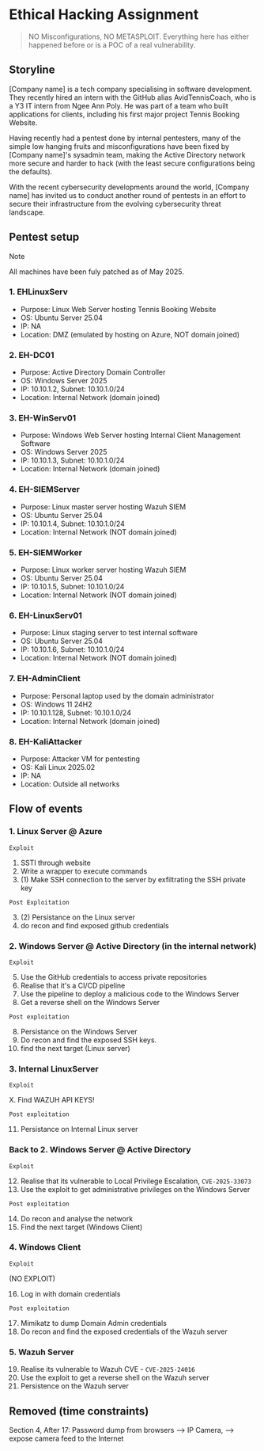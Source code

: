 # Ethical Hacking Assignment

> NO Misconfigurations, NO METASPLOIT.
> Everything here has either happened before or is a POC of a real vulnerability.

## Storyline
[Company name] is a tech company specialising in software development. They recently hired an intern with the GitHub alias AvidTennisCoach, who is a Y3 IT intern from Ngee Ann Poly. He was part of a team who built applications for clients, including his first major project Tennis Booking Website.

Having recently had a pentest done by internal pentesters, many of the simple low hanging fruits and misconfigurations have been fixed by [Company name]'s sysadmin team, making the Active Directory network more secure and harder to hack (with the least secure configurations being the defaults).

With the recent cybersecurity developments around the world, [Company name] has invited us to conduct another round of pentests in an effort to secure their infrastructure from the evolving cybersecurity threat landscape.

## Pentest setup
> [!NOTE]
> All machines have been fuly patched as of May 2025.
### 1. EHLinuxServ
- Purpose: Linux Web Server hosting Tennis Booking Website
- OS: Ubuntu Server 25.04
- IP: NA
- Location: DMZ (emulated by hosting on Azure, NOT domain joined)

### 2. EH-DC01
- Purpose: Active Directory Domain Controller
- OS: Windows Server 2025
- IP: 10.10.1.2, Subnet: 10.10.1.0/24
- Location: Internal Network (domain joined)

### 3. EH-WinServ01
- Purpose: Windows Web Server hosting Internal Client Management Software
- OS: Windows Server 2025
- IP: 10.10.1.3, Subnet: 10.10.1.0/24
- Location: Internal Network (domain joined)

### 4. EH-SIEMServer
- Purpose: Linux master server hosting Wazuh SIEM
- OS: Ubuntu Server 25.04
- IP: 10.10.1.4, Subnet: 10.10.1.0/24
- Location: Internal Network (NOT domain joined)

### 5. EH-SIEMWorker
- Purpose: Linux worker server hosting Wazuh SIEM
- OS: Ubuntu Server 25.04
- IP: 10.10.1.5, Subnet: 10.10.1.0/24
- Location: Internal Network (NOT domain joined)

### 6. EH-LinuxServ01
- Purpose: Linux staging server to test internal software
- OS: Ubuntu Server 25.04
- IP: 10.10.1.6, Subnet: 10.10.1.0/24
- Location: Internal Network (NOT domain joined)

### 7. EH-AdminClient
- Purpose: Personal laptop used by the domain administrator
- OS: Windows 11 24H2
- IP: 10.10.1.128, Subnet: 10.10.1.0/24
- Location: Internal Network (domain joined)

### 8. EH-KaliAttacker
- Purpose: Attacker VM for pentesting
- OS: Kali Linux 2025.02
- IP: NA
- Location: Outside all networks

## Flow of events

### 1. Linux Server @ Azure

`Exploit`

1. SSTI through website
2. Write a wrapper to execute commands
3. (1) Make SSH connection to the server by exfiltrating the SSH private key

`Post Exploitation`

3. (2) Persistance on the Linux server
4. do recon and find exposed github credentials

### 2. Windows Server @ Active Directory (in the internal network)

`Exploit`

5. Use the GitHub credentials to access private repositories
6. Realise that it's a CI/CD pipeline
7. Use the pipeline to deploy a malicious code to the Windows Server
8. Get a reverse shell on the Windows Server

`Post exploitation`

8. Persistance on the Windows Server
9. Do recon and find the exposed SSH keys.
10. find the next target (Linux server)

### 3. Internal LinuxServer

`Exploit`

X. Find WAZUH API KEYS!

`Post exploitation`

11. Persistance on Internal Linux server

### Back to 2. Windows Server @ Active Directory

`Exploit`

12. Realise that its vulnerable to Local Privilege Escalation, `CVE-2025-33073`
13. Use the exploit to get administrative privileges on the Windows Server

`Post exploitation`

14. Do recon and analyse the network
15. Find the next target (Windows Client)

### 4. Windows Client

`Exploit`

(NO EXPLOIT)

16. Log in with domain credentials

`Post exploitation`

17. Mimikatz to dump Domain Admin credentials
18. Do recon and find the exposed credentials of the Wazuh server

### 5. Wazuh Server

19. Realise its vulnerable to Wazuh CVE - `CVE-2025-24016`
20. Use the exploit to get a reverse shell on the Wazuh server
21. Persistence on the Wazuh server

## Removed (time constraints)

Section 4, After 17: Password dump from browsers --> IP Camera, --> expose camera feed to the Internet